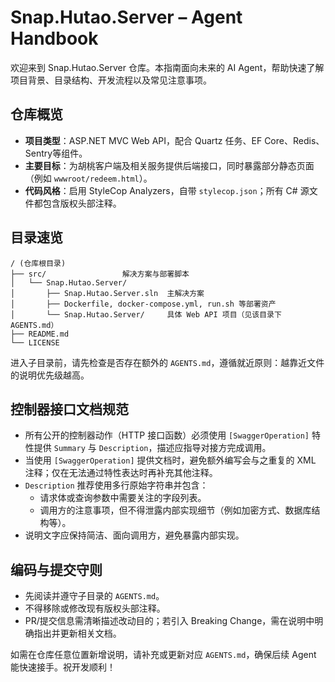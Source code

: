 # Snap.Hutao.Server – Agent Handbook

欢迎来到 Snap.Hutao.Server 仓库。本指南面向未来的 AI Agent，帮助快速了解项目背景、目录结构、开发流程以及常见注意事项。

## 仓库概览
- **项目类型**：ASP.NET MVC Web API，配合 Quartz 任务、EF Core、Redis、Sentry等组件。
- **主要目标**：为胡桃客户端及相关服务提供后端接口，同时暴露部分静态页面（例如 `wwwroot/redeem.html`）。
- **代码风格**：启用 StyleCop Analyzers，自带 `stylecop.json`；所有 C# 源文件都包含版权头部注释。

## 目录速览
```
/ (仓库根目录)
├── src/                 解决方案与部署脚本
│   └── Snap.Hutao.Server/
│       ├── Snap.Hutao.Server.sln  主解决方案
│       ├── Dockerfile, docker-compose.yml, run.sh 等部署资产
│       └── Snap.Hutao.Server/     具体 Web API 项目（见该目录下 AGENTS.md）
├── README.md
└── LICENSE
```
进入子目录前，请先检查是否存在额外的 `AGENTS.md`，遵循就近原则：越靠近文件的说明优先级越高。

## 控制器接口文档规范
- 所有公开的控制器动作（HTTP 接口函数）必须使用 `[SwaggerOperation]` 特性提供 `Summary` 与 `Description`，描述应指导对接方完成调用。
- 当使用 `[SwaggerOperation]` 提供文档时，避免额外编写会与之重复的 XML 注释；仅在无法通过特性表达时再补充其他注释。
- `Description` 推荐使用多行原始字符串并包含：
  - 请求体或查询参数中需要关注的字段列表。
  - 调用方的注意事项，但不得泄露内部实现细节（例如加密方式、数据库结构等）。
- 说明文字应保持简洁、面向调用方，避免暴露内部实现。

## 编码与提交守则
- 先阅读并遵守子目录的 `AGENTS.md`。
- 不得移除或修改现有版权头部注释。
- PR/提交信息需清晰描述改动目的；若引入 Breaking Change，需在说明中明确指出并更新相关文档。

如需在仓库任意位置新增说明，请补充或更新对应 `AGENTS.md`，确保后续 Agent 能快速接手。祝开发顺利！
